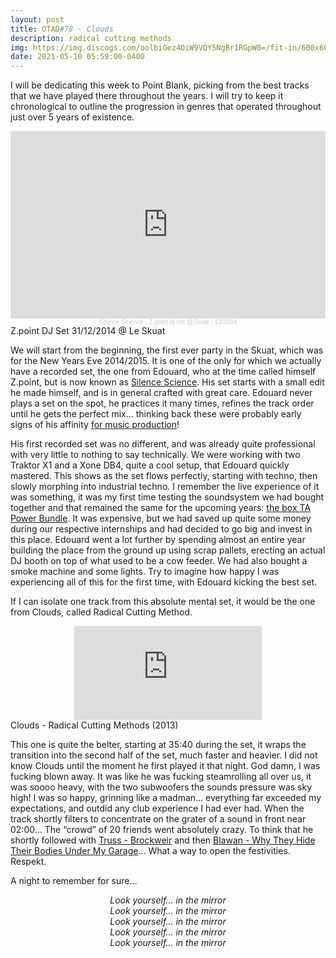 ```yaml
---
layout: post
title: OTAD#78 - Clouds
description: radical cutting methods
img: https://img.discogs.com/oolbiGez4OiW9VQY5NgBr1RGpW0=/fit-in/600x600/filters:strip_icc():format(jpeg):mode_rgb():quality(90)/discogs-images/R-4636666-1379747030-3421.jpeg.jpg
date: 2021-05-10 05:59:00-0400
---
```


I will be dedicating this week to Point Blank, picking from the best tracks that we have played there throughout the years. I will try to keep it chronological to outline the progression in genres that operated throughout just over 5 years of existence.

<div align="center">
    <iframe width="100%" height="300" scrolling="no" frameborder="no" allow="autoplay" src="https://w.soundcloud.com/player/?url=https%3A//api.soundcloud.com/tracks/187172977&color=%23fcd4d4&auto_play=false&hide_related=false&show_comments=true&show_user=true&show_reposts=false&show_teaser=true&visual=true"></iframe><div style="font-size: 10px; color: #cccccc;line-break: anywhere;word-break: normal;overflow: hidden;white-space: nowrap;text-overflow: ellipsis; font-family: Interstate,Lucida Grande,Lucida Sans Unicode,Lucida Sans,Garuda,Verdana,Tahoma,sans-serif;font-weight: 100;"><a href="https://soundcloud.com/silence-science" title="Silence Science" target="_blank" style="color: #cccccc; text-decoration: none;">Silence Science</a> · <a href="https://soundcloud.com/silence-science/dj-set-skuat-31122014" title="Z.point dj set @Skuat - 12/2014" target="_blank" style="color: #cccccc; text-decoration: none;">Z.point dj set @Skuat - 12/2014</a></div>
</div>

<div class="caption">
    Z.point DJ Set 31/12/2014 @ Le Skuat
</div>

We will start from the beginning, the first ever party in the Skuat, which was for the New Years Eve 2014/2015. It is one of the only for which we actually have a recorded set, the one from Edouard, who at the time called himself Z.point, but is now known as [Silence Science](https://soundcloud.com/silence-science). His set starts with a small edit he made himself, and is in general crafted with great care. Edouard never plays a set on the spot, he practices it many times, refines the track order until he gets the perfect mix... thinking back these were probably early signs of his affinity [for music production](https://soundcloud.com/silence-science/sets/resilience-ep)!

His first recorded set was no different, and was already quite professional with very little to nothing to say technically. We were working with two Traktor X1 and a Xone DB4, quite a cool setup, that Edouard quickly mastered. This shows as the set flows perfectly, starting with techno, then slowly morphing into industrial techno. I remember the live experience of it was something, it was my first time testing the soundsystem we had bought together and that remained the same for the upcoming years: [the box TA Power Bundle](https://www.thomann.de/intl/the_box_ta_power_bundle.htm). It was expensive, but we had saved up quite some money during our respective internships and had decided to go big and invest in this place. Edouard went a lot further by spending almost an entire year building the place from the ground up using scrap pallets, erecting an actual DJ booth on top of what used to be a cow feeder. We had also bought a smoke machine and some lights. Try to imagine how happy I was experiencing all of this for the first time, with Edouard kicking the best set.

If I can isolate one track from this absolute mental set, it would be the one from Clouds, called Radical Cutting Method.

<div class="row">
    <div class="col-sm mt-3 mt-md-0 video" align="center">
        <iframe src="https://www.youtube.com/embed/7979JPMLRFk" frameborder="0" allow="accelerometer; autoplay; encrypted-media; gyroscope; picture-in-picture" allowfullscreen></iframe>
    </div>
</div>

<div class="caption">
    Clouds - Radical Cutting Methods (2013)
</div>

This one is quite the belter, starting at 35:40 during the set, it wraps the transition into the second half of the set, much faster and heavier. I did not know Clouds until the moment he first played it that night. God damn, I was fucking blown away. It was like he was fucking steamrolling all over us, it was soooo heavy, with the two subwoofers the sounds pressure was sky high! I was so happy, grinning like a madman... everything far exceeded my expectations, and outdid any club experience I had ever had. When the track shortly filters to concentrate on the grater of a sound in front near 02:00… The “crowd” of 20 friends went absolutely crazy. To think that he shortly followed with [Truss - Brockweir](https://perctrax.bandcamp.com/track/brockweir) and then [Blawan - Why They Hide Their Bodies Under My Garage](https://youtu.be/1mR6zmSTDNE)… What a way to open the festivities. Respekt.

A night to remember for sure…

<div style="text-align: center; font-style: italic; margin-bottom: 25px">
    Look yourself… in the mirror <br/>
    Look yourself… in the mirror <br/>
    Look yourself… in the mirror <br/>
    Look yourself… in the mirror <br/>
    Look yourself… in the mirror <br/>
</div>

